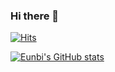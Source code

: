 ### Hi there 👋

[![Hits](https://hits.seeyoufarm.com/api/count/incr/badge.svg?url=https%3A%2F%2Fgithub.com%2Feunbicho&count_bg=%23FFFFFF&title_bg=%23B3DF71&icon=snapcraft.svg&icon_color=%23EAFFD8&title=hits&edge_flat=true)](https://hits.seeyoufarm.com)


[![Eunbi's GitHub stats](https://github-readme-stats.vercel.app/api?username=eunbicho&count_private=true&bg_color=0,79C83D,A6D97F,F9F89E&title_color=FFFFFF&text_color=000000)](https://github.com/anuraghazra/github-readme-stats)



